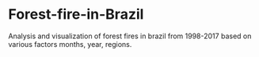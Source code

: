 # Forest-fire-in-Brazil
Analysis and visualization of forest fires in brazil from 1998-2017 based on various factors months, year, regions.
